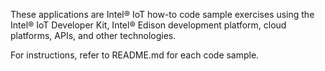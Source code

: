 These applications are Intel® IoT how-to code sample exercises using the Intel® IoT Developer Kit, Intel® Edison development platform, cloud platforms, APIs, and other technologies. 

For instructions, refer to README.md for each code sample.
